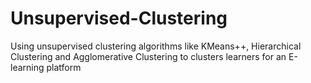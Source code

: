 # Unsupervised-Clustering
Using unsupervised clustering algorithms like KMeans++, Hierarchical Clustering and Agglomerative Clustering to clusters learners for an E-learning platform
